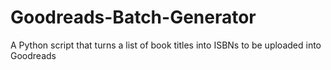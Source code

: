 # Goodreads-Batch-Generator
A Python script that turns a list of book titles into ISBNs to be uploaded into Goodreads
